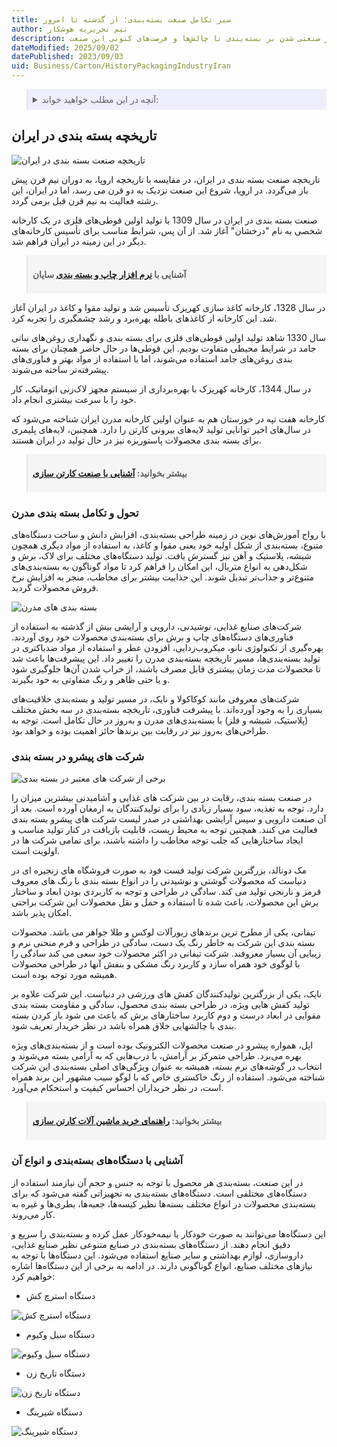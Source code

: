 ```yaml
---
title: سیر تکامل صنعت بسته‌بندی؛ از گذشته تا امروز
author: تیم تحریریه هوشکار
description: تاریخچه صنعت بسته‌بندی از دوران سنتی تا عصر مدرن را بررسی می‌کنیم. از تحولات فناوری و تأثیر صنعتی شدن بر بسته‌بندی تا چالش‌ها و فرصت‌های کنونی این صنعت
dateModified: 2025/09/02
datePublished: 2023/09/03
uid: Business/Carton/HistoryPackagingIndustryIran
---
```


<blockquote style="background-color:#eeeefc; padding:0.5rem">
<details>
  <summary>آنچه در این مطلب خواهید خواند:</summary>
  <ul>
    <li>تاریخچه بسته بندی در ایران</li>
    <li>تحول و تکامل بسته بندی مدرن</li>
    <li>شرکت های پیشرو در بسته بندی</li>
    <li>آشنایی با دستگاه‌های بسته‌بندی و انواع آن</li>
  </ul>
</details>
</blockquote> 

## تاریخچه بسته بندی در ایران

![تاریخچه صنعت بسته بندی در ایران](./Images/HistoryPackagingIndustryIran.webp)

تاریخچه صنعت بسته بندی در ایران، در مقایسه با تاریخچه اروپا، به دوران نیم قرن پیش باز می‌گردد. در اروپا، شروع این صنعت نزدیک به دو قرن می رسد، اما در ایران، این رشته فعالیت به نیم قرن قبل برمی گردد.

صنعت بسته بندی در ایران در سال 1309 با تولید اولین قوطی‌های فلزی در یک کارخانه شخصی به نام "درخشان" آغاز شد. از آن پس، شرایط مناسب برای تأسیس کارخانه‌های دیگر در این زمینه در ایران فراهم شد.

<blockquote style="background-color:#f5f5f5; padding:0.5rem">
<p><strong>آشنایی با <a href="https://www.hooshkar.com/Software/PrintingAndPackaging" target="_blank">نرم افزار چاپ و بسته بندی</a> سایان</p></strong></blockquote>

در سال 1328، کارخانه کاغذ سازی کهریزک تأسیس شد و تولید مقوا و کاغذ در ایران آغاز شد. این کارخانه از کاغذهای باطله بهره‌برد و رشد چشمگیری را تجربه کرد.

سال 1330 شاهد تولید اولین قوطی‌های فلزی برای بسته بندی و نگهداری روغن‌های نباتی جامد در شرایط محیطی متفاوت بودیم. این قوطی‌ها در حال حاضر همچنان برای بسته بندی روغن‌های جامد استفاده می‌شوند، اما با استفاده از مواد بهتر و فناوری‌های پیشرفته‌تر ساخته می‌شوند.

در سال 1344، کارخانه کهریزک با بهره‌برداری از سیستم مجهز لاک‌زنی اتوماتیک، کار خود را با سرعت بیشتری انجام داد.

کارخانه هفت تپه در خوزستان هم به عنوان اولین کارخانه مدرن ایران شناخته می‌شود که در سال‌های اخیر توانایی تولید لایه‌های بیرونی کارتن را دارد. همچنین، لایه‌های پلیمری برای بسته بندی محصولات پاستوریزه نیز در حال تولید در ایران هستند.

<blockquote style="background-color:#f5f5f5; padding:0.5rem">
<p><strong>بیشتر بخوانید: <a href="https://www.hooshkar.com/Wiki/Business/CartonIndustry" target="_blank">آشنایی با صنعت کارتن سازی</a><p></strong></blockquote>

### تحول و تکامل بسته بندی مدرن

با رواج آموزش‌های نوین در زمینه طراحی بسته‌بندی، افزایش دانش و ساخت دستگاه‌های متنوع، بسته‌بندی از شکل اولیه خود یعنی مقوا و کاغذ، به استفاده از مواد دیگری همچون شیشه، پلاستیک و آهن نیز گسترش یافت. تولید دستگاه‌های مختلف برای لاک، برش و شکل‌دهی به انواع متریال، این امکان را فراهم کرد تا مواد گوناگون به بسته‌بندی‌های متنوع‌تر و جذاب‌تر تبدیل شوند. این جذابیت بیشتر برای مخاطب، منجر به افزایش نرخ فروش محصولات گردید.

![بسته بندی های مدرن](./Images/ModernPackaging.webp)

شرکت‌های صنایع غذایی، نوشیدنی، دارویی و آرایشی بیش از گذشته به استفاده از فناوری‌های دستگاه‌های چاپ و برش برای بسته‌بندی محصولات خود روی آوردند. بهره‌گیری از تکنولوژی نانو، میکروب‌زدایی، افزودن عطر و استفاده از مواد ضدباکتری در تولید بسته‌بندی‌ها، مسیر تاریخچه بسته‌بندی مدرن را تغییر داد. این پیشرفت‌ها باعث شد تا محصولات مدت زمان بیشتری قابل مصرف باشند، از خراب شدن آن‌ها جلوگیری شود و یا حتی ظاهر و رنگ متفاوتی به خود بگیرند.

شرکت‌های معروفی مانند کوکاکولا و نایک، در مسیر تولید و بسته‌بندی خلاقیت‌های بسیاری را به وجود آورده‌اند. با پیشرفت فناوری، تاریخچه بسته‌بندی در سه بخش مختلف (پلاستیک، شیشه و فلز) با بسته‌بندی‌های مدرن و به‌روز در حال تکامل است. توجه به طراحی‌های به‌روز نیز در رقابت بین برندها حائز اهمیت بوده و خواهد بود.

### شرکت های پیشرو در بسته بندی

![برخی از شرکت های معتبر در بسته بندی](./Images/SomeReputableCompaniesInPackaging.webp)

در صنعت بسته بندی، رقابت در بین شرکت های غذایی و آشامیدنی بیشترین میزان را دارد. توجه به تغذیه، سود بسیار زیادی را برای تولیدکنندگان به ارمغان آورده است. بعد از آن صنعت دارویی و سپس آرایشی بهداشتی در صدر لیست شرکت های پیشرو بسته بندی فعالیت می کنند. همچنین توجه به محیط زیست، قابلیت بازیافت در کنار تولید مناسب و ایجاد ساختارهایی که جلب توجه مخاطب را داشته باشند، برای تمامی شرکت ها در اولویت است.

مک دونالد، بزرگترین شرکت تولید فست فود به صورت فروشگاه های زنجیره ای در دنیاست که محصولات گوشتی و نوشیدنی را در انواع بسته بندی با رنگ های معروف قرمز و نارنجی تولید می کند. سادگی در طراحی و توجه به کاربردی بودن ابعاد و ساختار برش این محصولات، باعث شده تا استفاده و حمل و نقل محصولات این شرکت براحتی امکان پذیر باشد.

تیفانی، یکی از مطرح ترین برندهای زیورآلات لوکس و طلا جواهر می باشد. محصولات بسته بندی این شرکت به خاطر رنگ یک دست، سادگی در طراحی و فرم منحنی نرم و زیبایی آن بسیار معروفند. شرکت تیفانی در اکثر محصولات خود سعی می کند سادگی را با لوگوی خود همراه سازد و کاربرد رنگ مشکی و بنفش آنها در طراحی محصولات همیشه مورد توجه بوده است.

نایک، یکی از بزرگترین تولیدکنندگان کفش های ورزشی در دنیاست. این شرکت علاوه بر تولید کفش هایی ویژه، در طراحی بسته بندی محصول، سادگی و مقاومت بسته بندی مقوایی در ابعاد درست و دوم کاربرد ساختارهای برش که باعث می شود باز کردن بسته بندی با چالشهایی خلاق همراه باشد در نظر خریدار تعریف شود.

اپل، همواره پیشرو در صنعت محصولات الکترونیک بوده است و از بسته‌بندی‌های ویژه بهره می‌برد. طراحی متمرکز بر آرامش، با درب‌هایی که به آرامی بسته می‌شوند و انتخاب در گوشه‌های نرم بسته، همیشه به عنوان ویژگی‌های اصلی بسته‌بندی این شرکت شناخته می‌شود. استفاده از رنگ خاکستری خاص که با لوگو سیب مشهور این برند همراه است، در نظر خریداران احساس کیفیت و استحکام می‌آورد.

<blockquote style="background-color:#f5f5f5; padding:0.5rem">
<p><strong>بیشتر بخوانید: <a href="https://www.hooshkar.com/Wiki/Business/CartonIndustryMachinery" target="_blank">راهنمای خرید ماشین آلات کارتن سازی</a><p></strong></blockquote>

### آشنایی با دستگاه‌های بسته‌بندی و انواع آن
در این صنعت، بسته‌بندی هر محصول با توجه به جنس و حجم آن نیازمند استفاده از دستگاه‌های مختلفی است. دستگاه‌های بسته‌بندی به تجهیزاتی گفته می‌شود که برای بسته‌بندی محصولات در انواع مختلف بسته‌ها نظیر کیسه‌ها، جعبه‌ها، بطری‌ها و غیره به کار می‌روند. 

این دستگاه‌ها می‌توانند به صورت خودکار یا نیمه‌خودکار عمل کرده و بسته‌بندی را سریع و دقیق انجام دهند. از دستگاه‌های بسته‌بندی در صنایع متنوعی نظیر صنایع غذایی، داروسازی، لوازم بهداشتی و سایر صنایع استفاده می‌شود. این دستگاه‌ها با توجه به نیازهای مختلف صنایع، انواع گوناگونی دارند. در ادامه به برخی از این دستگاه‌ها اشاره خواهیم کرد:

-	دستگاه استرچ کش

![دستگاه استرچ کش](./Images/StrechMachine.webp)

-	دستگاه سیل  وکیوم

![دستگاه سیل  وکیوم](./Images/SealVacuumMachine.webp)

-	دستگاه تاریخ زن

![دستگاه تاریخ زن](./Images/DatePrintersMachine.webp)

-	دستگاه شیرینگ

![دستگاه شیرینگ](./Images/ShiringMachine.webp)